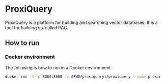 # ProxiQuery

ProxiQuery is a platform for building and searching vector databases.
It is a tool for building so-called RAG.

## How to run

### Docker environment

The following is how to run in a Docker environment.

```bash
docker run -d -p 8000:8000 -v $PWD/proxiquery:/proxiquery --name proxiquery tamuto/proxiquery
```

